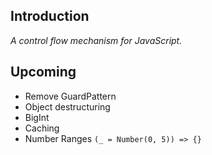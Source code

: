 ## Introduction

_A control flow mechanism for JavaScript._

## Upcoming

- Remove GuardPattern
- Object destructuring
- BigInt
- Caching
- Number Ranges `(_ = Number(0, 5)) => {}`
